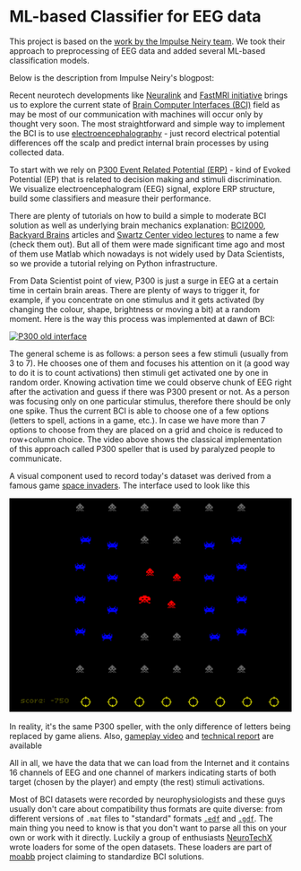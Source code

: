 # ML-based Classifier for EEG data

This project is based on the [work by the Impulse Neiry team](https://habr.com/ru/post/480060/).
We took their approach to preprocessing of EEG data and added several ML-based classification models.


Below is the description from Impulse Neiry's blogpost:

Recent neurotech developments like [Neuralink](https://www.neuralink.com/) and [FastMRI initiative](https://ai.facebook.com/blog/fastmri-releases-neuroimaging-data-set/) brings us to explore the current state of [Brain Computer Interfaces (BCI)](https://en.wikipedia.org/wiki/Brain%E2%80%93computer_interface) field as may be most of our communication with machines will occur only by thought very soon. The most straightforward and simple way to implement the BCI is to use [electroencephalography](https://en.wikipedia.org/wiki/Electroencephalography) - just record electrical potential differences off the scalp and predict internal brain processes by using collected data.

To start with we rely on [P300 Event Related Potential (ERP)](https://en.wikipedia.org/wiki/P300_(neuroscience)) - kind of Evoked Potential (EP) that is related to decision making and stimuli discrimination. We visualize electroencephalogram (EEG) signal, explore ERP structure, build some classifiers and measure their performance.

There are plenty of tutorials on how to build a simple to moderate BCI solution as well as underlying brain mechanics explanation: [BCI2000](https://www.bci2000.org/mediawiki/index.php/User_Tutorial:Introduction_to_the_P300_Response), [Backyard Brains](https://backyardbrains.com/experiments/P300) articles and [Swartz Center video lectures](https://www.youtube.com/playlist?list=PLbbCsk7MUIGcO_lZMbyymWU2UezVHNaMq) to name a few (check them out). But all of them were made significant time ago and most of them use Matlab which nowadays is not widely used by Data Scientists, so we provide a tutorial relying on Python infrastructure.

From Data Scientist point of view, P300 is just a surge in EEG at a certain time in certain brain areas. There are plenty of ways to trigger it, for example, if you concentrate on one stimulus and it gets activated (by changing the colour, shape, brightness or moving a bit) at a random moment. Here is the way this process was implemented at dawn of BCI:

[![P300 old interface](http://img.youtube.com/vi/wKDimrzvwYA/0.jpg)](https://www.youtube.com/watch?v=wKDimrzvwYA)

The general scheme is as follows: a person sees a few stimuli (usually from 3 to 7). He chooses one of them and focuses his attention on it (a good way to do it is to count activations) then stimuli get activated one by one in random order. Knowing activation time we could observe chunk of EEG right after the activation and guess if there was P300 present or not. As a person was focusing only on one particular stimulus, therefore there should be only one spike. Thus the current BCI is able to choose one of a few options (letters to spell, actions in a game, etc.). In case we have more than 7 options to choose from they are placed on a grid and choice is reduced to row+column choice. The video above shows the classical implementation of this approach called P300 speller that is used by paralyzed people to communicate.

A visual component used to record today's dataset was derived from a famous game [space invaders](https://en.wikipedia.org/wiki/Space_Invaders). The interface used to look like this

![Brain Inviders gameplay](images/brain_inviders.png)

In reality, it's the same P300 speller, with the only difference of letters being replaced by game aliens. Also, [gameplay video](https://www.youtube.com/watch?v=s73l8ZfQcWw) and [technical report](https://arxiv.org/ftp/arxiv/papers/1905/1905.05182.pdf) are available

All in all, we have the data that we can load from the Internet and it contains 16 channels of EEG and one channel of markers indicating starts of both target (chosen by the player) and empty (the rest) stimuli activations.

Most of BCI datasets were recorded by neurophysiologists and these guys usually don't care about compatibility thus formats are quite diverse: from different versions of `.mat` files to "standard" formats [`.edf`](https://en.wikipedia.org/wiki/European_Data_Format) and [`.gdf`](https://en.wikipedia.org/wiki/General_Data_Format_for_Biomedical_Signals). The main thing you need to know is that you don't want to parse all this on your own or work with it directly. Luckily a group of enthusiasts [NeuroTechX](https://neurotechx.com/) wrote loaders for some of the open datasets. These loaders are part of [moabb](https://github.com/NeuroTechX/moabb/) project claiming to standardize BCI solutions.

